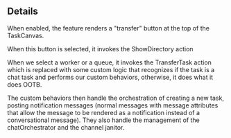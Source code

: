 ## Details

When enabled, the feature renders a "transfer" button at the top of the TaskCanvas.

When this button is selected, it invokes the ShowDirectory action

When we select a worker or a queue, it invokes the TransferTask action which is replaced with some custom logic that recognizes if the task is a chat task and performs our custom behaviors, otherwise, it does what it does OOTB.

The custom behaviors then handle the orchestration of creating a new task, posting notification messages (normal messages with message attributes that allow the message to be rendered as a notification instead of a conversational message). They also handle the management of the chatOrchestrator and the channel janitor.